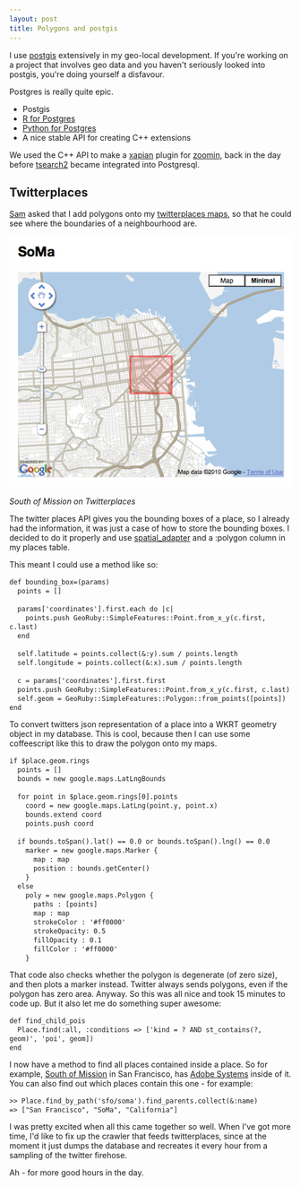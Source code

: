```yaml
---
layout: post
title: Polygons and postgis
---
```


I use [postgis](http://postgis.refractions.net/) extensively in my geo-local development. If you're working on a project that involves geo data and you haven't seriously looked into postgis, you're doing yourself a disfavour.

Postgres is really quite epic.

* Postgis
* [R for Postgres](http://rpgsql.sourceforge.net/)
* [Python for Postgres](http://www.pygresql.org/)
* A nice stable API for creating C++ extensions

We used the C++ API to make a [xapian](http://xapian.org/) plugin for [zoomin](http://zoomin.co.nz/), back in the day before [tsearch2](http://www.sai.msu.su/~megera/postgres/gist/tsearch/V2/) became integrated into Postgresql.

## Twitterplaces

[Sam](http://twitter.com/sminnee/) asked that I add polygons onto my [twitterplaces maps](http://twitterplaces.com/sfo/soma), so that he could see where the boundaries of a neighbourhood are.

<img src="/images/soma-tp.png">

<cite>South of Mission on Twitterplaces</cite>

The twitter places API gives you the bounding boxes of a place, so I already had the information, it was just a case of how to store the bounding boxes. I decided to do it properly and use [spatial\_adapter](http://github.com/fragility/spatial_adapter) and a :polygon column in my places table.

This meant I could use a method like so:

    def bounding_box=(params)
      points = []
  
      params['coordinates'].first.each do |c|
        points.push GeoRuby::SimpleFeatures::Point.from_x_y(c.first, c.last)
      end

      self.latitude = points.collect(&:y).sum / points.length
      self.longitude = points.collect(&:x).sum / points.length

      c = params['coordinates'].first.first
      points.push GeoRuby::SimpleFeatures::Point.from_x_y(c.first, c.last)
      self.geom = GeoRuby::SimpleFeatures::Polygon::from_points([points])
    end

To convert twitters json representation of a place into a WKRT geometry object in my database. This is cool, because then I can use some coffeescript like this to draw the polygon onto my maps.

    if $place.geom.rings
      points = []
      bounds = new google.maps.LatLngBounds
  
      for point in $place.geom.rings[0].points
        coord = new google.maps.LatLng(point.y, point.x)
        bounds.extend coord
        points.push coord

      if bounds.toSpan().lat() == 0.0 or bounds.toSpan().lng() == 0.0
        marker = new google.maps.Marker {
          map : map
          position : bounds.getCenter()
        }
      else
        poly = new google.maps.Polygon {
          paths : [points]
          map : map
          strokeColor : '#ff0000'
          strokeOpacity: 0.5
          fillOpacity : 0.1
          fillColor : '#ff0000'
        }

That code also checks whether the polygon is degenerate (of zero size), and then plots a marker instead. Twitter always sends polygons, even if the polygon has zero area. Anyway. So this was all nice and took 15 minutes to code up. But it also let me do something super awesome:

    def find_child_pois
      Place.find(:all, :conditions => ['kind = ? AND st_contains(?, geom)', 'poi', geom])
    end

I now have a method to find all places contained inside a place. So for example, [South of Mission](http://twitterplaces.com/sfo/soma) in San Francisco, has [Adobe Systems](http://twitterplaces.com/sfo/adobe-systems-san-francisco) inside of it. You can also find out which places contain this one - for example:

    >> Place.find_by_path('sfo/soma').find_parents.collect(&:name)
    => ["San Francisco", "SoMa", "California"]

I was pretty excited when all this came together so well. When I've got more time, I'd like to fix up the crawler that feeds twitterplaces, since at the moment it just dumps the database and recreates it every hour from a sampling of the twitter firehose.

Ah - for more good hours in the day.